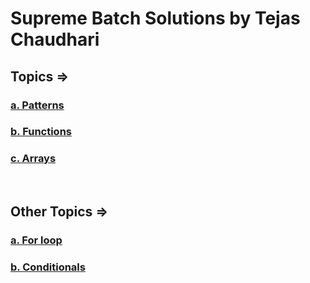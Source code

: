 # Supreme Batch Solutions by Tejas Chaudhari

## Topics =>

### [a. Patterns](Patterns/patterns.md)

### [b. Functions](Functions/functions.md)

### [c. Arrays](Arrays/arrays.md)

<br>

## Other Topics =>

### [a. For loop](Other%20topics/For%20loop/for-loop.md)

### [b. Conditionals](/Other%20topics/conditionals/conditionals.md)
